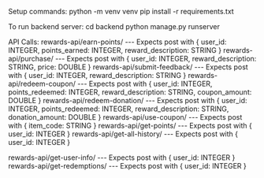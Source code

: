 Setup commands:
python -m venv venv <!--- Set up virtual env --->
pip install -r requirements.txt <!--- Install Django and other libraries --->

To run backend server:
cd backend
python manage.py runserver

API Calls:
rewards-api/earn-points/     --- Expects post with { user_id: INTEGER, points_earned: INTEGER, reward_description: STRING } <!--- General Purpose, can be used for Bonus Points --->
rewards-api/purchase/        --- Expects post with { user_id: INTEGER, reward_description: STRING, price: DOUBLE }
rewards-api/submit-feedback/ --- Expects post with { user_id: INTEGER, reward_description: STRING }
rewards-api/redeem-coupon/   --- Expects post with { user_id: INTEGER, points_redeemed: INTEGER, reward_description: STRING, coupon_amount: DOUBLE }
rewards-api/redeem-donation/ --- Expects post with { user_id: INTEGER, points_redeemed: INTEGER, reward_description: STRING, donation_amount: DOUBLE }
rewards-api/use-coupon/      --- Expects post with { item_code: STRING } <!--- Uses secondary key as coupon code, uses reward attribute, makes it inactive --->
rewards-api/get-points/      --- Expects post with { user_id: INTEGER } <!--- Goes through all reward history and calculates remaining points --->
rewards-api/get-all-history/ --- Expects post with { user_id: INTEGER } <!--- POTENTIALLY NOT REQUIRED Returns all user rewards accumulation and redemption history --->
<!--- Ex Return: return_history: [{'points_earned': 50, 'points_redeemed': 0, 'earned_date': '2024-11-05T12:58:33.973288-05:00', 'redeemed_date': None, 'reward_description': 'Purchased Item #230'}, {'points_earned': 0, 'points_redeemed': 50, 'earned_date': None, 'redeemed_date': '2024-11-10T17:03:03.471627-05:00', 'reward_description': 'Redeemed Coupon for $5.00'}] --->
rewards-api/get-user-info/   --- Expects post with { user_id: INTEGER } <!--- Returns remaining points and all user rewards accumulation and redemption history, for user profile and admin dashboard --->
rewards-api/get-redemptions/ --- Expects post with { user_id: INTEGER } <!--- Returns all user redeemed coupons and donations, with their active/inactive status and points_redeemed to see how many points were used per item --->